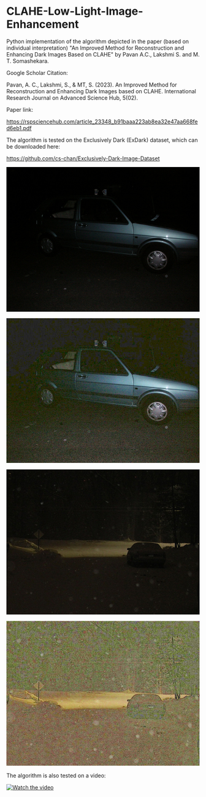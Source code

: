 # CLAHE-Low-Light-Image-Enhancement

Python implementation of the algorithm depicted in the paper (based on individual interpretation) "An Improved Method for Reconstruction and Enhancing Dark Images Based on CLAHE" by Pavan A.C., Lakshmi S. and M. T. Somashekara.


Google Scholar Citation:

Pavan, A. C., Lakshmi, S., & MT, S. (2023). An Improved Method for Reconstruction and Enhancing Dark Images based on CLAHE. International Research Journal on Advanced Science Hub, 5(02).


Paper link:

https://rspsciencehub.com/article_23348_b91baaa223ab8ea32e47aa668fed6eb1.pdf


The algorithm is tested on the Exclusively Dark (ExDark) dataset, which can be downloaded here:

https://github.com/cs-chan/Exclusively-Dark-Image-Dataset

![Original Car Image](assets/2015_02458.jpg)


![Enhanced Car Image](assets/2015_02458_enhanced.jpg)


![Original Car Image](assets/2015_02463.jpg)


![Enhanced Car Image](assets/2015_02463_enhanced.jpg)


The algorithm is also tested on a video:

[![Watch the video](https://img.youtube.com/vi/yE-fAcMAvpE/hqdefault.jpg)](https://www.youtube.com/embed/yE-fAcMAvpE)


